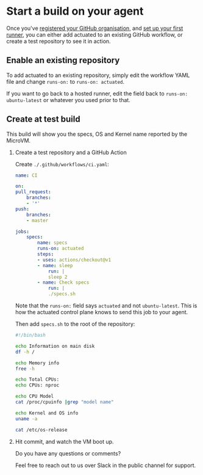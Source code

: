 # Start a build on your agent

Once you've [registered your GitHub organisation](register.md), and [set up your first runner](add-agent.md), you can either add actuated to an existing GitHub workflow, or create a test repository to see it in action.

## Enable an existing repository

To add actuated to an existing repository, simply edit the workflow YAML file and change `runs-on:` to `runs-on: actuated`.

If you want to go back to a hosted runner, edit the field back to `runs-on: ubuntu-latest` or whatever you used prior to that.

## Create at test build

This build will show you the specs, OS and Kernel name reported by the MicroVM.

1. Create a test repository and a GitHub Action

    Create `./.github/workflows/ci.yaml`:

    ```yaml
    name: CI

    on:
    pull_request:
        branches:
        - '*'
    push:
        branches:
        - master

    jobs:
        specs:
            name: specs
            runs-on: actuated
            steps:
            - uses: actions/checkout@v1
            - name: sleep
                run: |
                sleep 2
            - name: Check specs
                run: |
                ./specs.sh
    ```

    Note that the `runs-on:` field says `actuated` and not `ubuntu-latest`. This is how the actuated control plane knows to send this job to your agent.

    Then add `specs.sh` to the root of the repository:

    ```bash
    #!/bin/bash

    echo Information on main disk
    df -h /

    echo Memory info
    free -h

    echo Total CPUs:
    echo CPUs: nproc

    echo CPU Model
    cat /proc/cpuinfo |grep "model name"

    echo Kernel and OS info
    uname -a

    cat /etc/os-release
    ```

2. Hit commit, and watch the VM boot up.

    Do you have any questions or comments?

    Feel free to reach out to us over Slack in the public channel for support.
